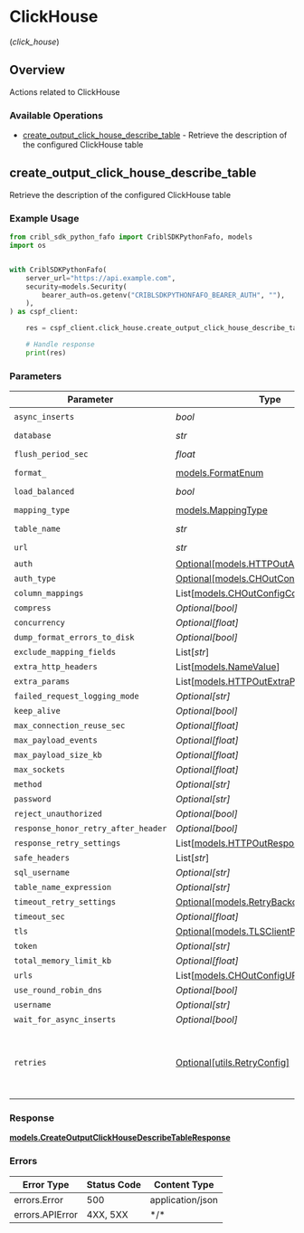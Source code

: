 # ClickHouse
(*click_house*)

## Overview

Actions related to ClickHouse

### Available Operations

* [create_output_click_house_describe_table](#create_output_click_house_describe_table) - Retrieve the description of the configured ClickHouse table

## create_output_click_house_describe_table

Retrieve the description of the configured ClickHouse table

### Example Usage

```python
from cribl_sdk_python_fafo import CriblSDKPythonFafo, models
import os


with CriblSDKPythonFafo(
    server_url="https://api.example.com",
    security=models.Security(
        bearer_auth=os.getenv("CRIBLSDKPYTHONFAFO_BEARER_AUTH", ""),
    ),
) as cspf_client:

    res = cspf_client.click_house.create_output_click_house_describe_table(async_inserts=True, database="<value>", flush_period_sec=6320.13, format_=models.FormatEnum.JSON_EACH_ROW, load_balanced=True, mapping_type=models.MappingType.CUSTOM, table_name="<value>", url="https://blue-fundraising.name")

    # Handle response
    print(res)

```

### Parameters

| Parameter                                                                             | Type                                                                                  | Required                                                                              | Description                                                                           |
| ------------------------------------------------------------------------------------- | ------------------------------------------------------------------------------------- | ------------------------------------------------------------------------------------- | ------------------------------------------------------------------------------------- |
| `async_inserts`                                                                       | *bool*                                                                                | :heavy_check_mark:                                                                    | N/A                                                                                   |
| `database`                                                                            | *str*                                                                                 | :heavy_check_mark:                                                                    | N/A                                                                                   |
| `flush_period_sec`                                                                    | *float*                                                                               | :heavy_check_mark:                                                                    | N/A                                                                                   |
| `format_`                                                                             | [models.FormatEnum](../../models/formatenum.md)                                       | :heavy_check_mark:                                                                    | N/A                                                                                   |
| `load_balanced`                                                                       | *bool*                                                                                | :heavy_check_mark:                                                                    | N/A                                                                                   |
| `mapping_type`                                                                        | [models.MappingType](../../models/mappingtype.md)                                     | :heavy_check_mark:                                                                    | N/A                                                                                   |
| `table_name`                                                                          | *str*                                                                                 | :heavy_check_mark:                                                                    | N/A                                                                                   |
| `url`                                                                                 | *str*                                                                                 | :heavy_check_mark:                                                                    | N/A                                                                                   |
| `auth`                                                                                | [Optional[models.HTTPOutAuthConfig]](../../models/httpoutauthconfig.md)               | :heavy_minus_sign:                                                                    | N/A                                                                                   |
| `auth_type`                                                                           | [Optional[models.CHOutConfigAuthType]](../../models/choutconfigauthtype.md)           | :heavy_minus_sign:                                                                    | N/A                                                                                   |
| `column_mappings`                                                                     | List[[models.CHOutConfigColumnMapping](../../models/choutconfigcolumnmapping.md)]     | :heavy_minus_sign:                                                                    | N/A                                                                                   |
| `compress`                                                                            | *Optional[bool]*                                                                      | :heavy_minus_sign:                                                                    | N/A                                                                                   |
| `concurrency`                                                                         | *Optional[float]*                                                                     | :heavy_minus_sign:                                                                    | N/A                                                                                   |
| `dump_format_errors_to_disk`                                                          | *Optional[bool]*                                                                      | :heavy_minus_sign:                                                                    | N/A                                                                                   |
| `exclude_mapping_fields`                                                              | List[*str*]                                                                           | :heavy_minus_sign:                                                                    | N/A                                                                                   |
| `extra_http_headers`                                                                  | List[[models.NameValue](../../models/namevalue.md)]                                   | :heavy_minus_sign:                                                                    | N/A                                                                                   |
| `extra_params`                                                                        | List[[models.HTTPOutExtraParamConfig](../../models/httpoutextraparamconfig.md)]       | :heavy_minus_sign:                                                                    | N/A                                                                                   |
| `failed_request_logging_mode`                                                         | *Optional[str]*                                                                       | :heavy_minus_sign:                                                                    | N/A                                                                                   |
| `keep_alive`                                                                          | *Optional[bool]*                                                                      | :heavy_minus_sign:                                                                    | N/A                                                                                   |
| `max_connection_reuse_sec`                                                            | *Optional[float]*                                                                     | :heavy_minus_sign:                                                                    | N/A                                                                                   |
| `max_payload_events`                                                                  | *Optional[float]*                                                                     | :heavy_minus_sign:                                                                    | N/A                                                                                   |
| `max_payload_size_kb`                                                                 | *Optional[float]*                                                                     | :heavy_minus_sign:                                                                    | N/A                                                                                   |
| `max_sockets`                                                                         | *Optional[float]*                                                                     | :heavy_minus_sign:                                                                    | N/A                                                                                   |
| `method`                                                                              | *Optional[str]*                                                                       | :heavy_minus_sign:                                                                    | N/A                                                                                   |
| `password`                                                                            | *Optional[str]*                                                                       | :heavy_minus_sign:                                                                    | N/A                                                                                   |
| `reject_unauthorized`                                                                 | *Optional[bool]*                                                                      | :heavy_minus_sign:                                                                    | N/A                                                                                   |
| `response_honor_retry_after_header`                                                   | *Optional[bool]*                                                                      | :heavy_minus_sign:                                                                    | N/A                                                                                   |
| `response_retry_settings`                                                             | List[[models.HTTPOutResponseRetryConfig](../../models/httpoutresponseretryconfig.md)] | :heavy_minus_sign:                                                                    | N/A                                                                                   |
| `safe_headers`                                                                        | List[*str*]                                                                           | :heavy_minus_sign:                                                                    | N/A                                                                                   |
| `sql_username`                                                                        | *Optional[str]*                                                                       | :heavy_minus_sign:                                                                    | N/A                                                                                   |
| `table_name_expression`                                                               | *Optional[str]*                                                                       | :heavy_minus_sign:                                                                    | N/A                                                                                   |
| `timeout_retry_settings`                                                              | [Optional[models.RetryBackoffOptions]](../../models/retrybackoffoptions.md)           | :heavy_minus_sign:                                                                    | N/A                                                                                   |
| `timeout_sec`                                                                         | *Optional[float]*                                                                     | :heavy_minus_sign:                                                                    | N/A                                                                                   |
| `tls`                                                                                 | [Optional[models.TLSClientParams]](../../models/tlsclientparams.md)                   | :heavy_minus_sign:                                                                    | N/A                                                                                   |
| `token`                                                                               | *Optional[str]*                                                                       | :heavy_minus_sign:                                                                    | N/A                                                                                   |
| `total_memory_limit_kb`                                                               | *Optional[float]*                                                                     | :heavy_minus_sign:                                                                    | N/A                                                                                   |
| `urls`                                                                                | List[[models.CHOutConfigURL](../../models/choutconfigurl.md)]                         | :heavy_minus_sign:                                                                    | N/A                                                                                   |
| `use_round_robin_dns`                                                                 | *Optional[bool]*                                                                      | :heavy_minus_sign:                                                                    | N/A                                                                                   |
| `username`                                                                            | *Optional[str]*                                                                       | :heavy_minus_sign:                                                                    | N/A                                                                                   |
| `wait_for_async_inserts`                                                              | *Optional[bool]*                                                                      | :heavy_minus_sign:                                                                    | N/A                                                                                   |
| `retries`                                                                             | [Optional[utils.RetryConfig]](../../models/utils/retryconfig.md)                      | :heavy_minus_sign:                                                                    | Configuration to override the default retry behavior of the client.                   |

### Response

**[models.CreateOutputClickHouseDescribeTableResponse](../../models/createoutputclickhousedescribetableresponse.md)**

### Errors

| Error Type       | Status Code      | Content Type     |
| ---------------- | ---------------- | ---------------- |
| errors.Error     | 500              | application/json |
| errors.APIError  | 4XX, 5XX         | \*/\*            |
